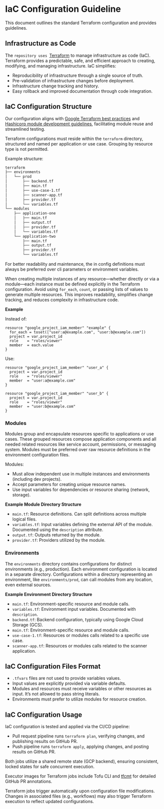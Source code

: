 # IaC Configuration Guideline

This document outlines the standard Terraform configuration and provides guidelines.

## Infrastructure as Code

The `repository uses `[Terraform](https://www.terraform.io/) to manage infrastructure as code (IaC). Terraform provides a predictable,
safe, and efficient approach to creating, modifying, and managing infrastructure. IaC simplifies:

- Reproducibility of infrastructure through a single source of truth.
- Pre-validation of infrastructure changes before deployment.
- Infrastructure change tracking and history.
- Easy rollback and improved documentation through code integration.

## IaC Configuration Structure

Our configuration aligns with [Google Terraform best practices](https://cloud.google.com/docs/terraform/best-practices-for-terraform)
and [Hashicorp module development guidelines](https://developer.hashicorp.com/terraform/language/modules/develop), facilitating module reuse
and streamlined testing.

Terraform configurations must reside within the `terraform` directory, structured and named per application or use case. Grouping by
resource type is not permitted.

Example structure:

```bash
terraform
├── environments
│   └── prod
│       ├── backend.tf
│       ├── main.tf
│       ├── use-case-1.tf
│       ├── scanner-app.tf
│       ├── provider.tf
│       └── variables.tf
└── modules
    ├── application-one
    │   ├── main.tf
    │   ├── output.tf
    │   ├── provider.tf
    │   └── variables.tf
    └── application-two
        ├── main.tf
        ├── output.tf
        ├── provider.tf
        └── variables.tf
```

For better readability and maintenance, the in config definitions must always be preferred over cli parameters or environment variables.

When creating multiple instances of any resource—whether directly or via a module—each instance must be defined explicitly in the Terraform
configuration.
Avoid using `for_each`, `count`, or passing lists of values to generate multiple resources.
This improves readability, simplifies change tracking, and reduces complexity in infrastructure code.

**Example**

Instead of:

```hcl
resource "google_project_iam_member" "example" {
  for_each = toset(["user:a@example.com", "user:b@example.com"])
  project = var.project_id
  role    = "roles/viewer"
  member  = each.value
}
```

Use:

```hcl
resource "google_project_iam_member" "user_a" {
  project = var.project_id
  role    = "roles/viewer"
  member  = "user:a@example.com"
}

resource "google_project_iam_member" "user_b" {
  project = var.project_id
  role    = "roles/viewer"
  member  = "user:b@example.com"
}
```

### Modules

Modules group and encapsulate resources specific to applications or use cases.
These grouped resources compose application components and all needed related resources like service account, permissions, or messaging
system.
Modules must be preferred over raw resource definitions in the environment configuration files.

Modules:

- Must allow independent use in multiple instances and environments (including dev projects).
- Accept parameters for creating unique resource names.
- Use input variables for dependencies or resource sharing (network, storage).

**Example Module Directory Structure**

- `main.tf`: Resource definitions. Can split definitions across multiple logical files.
- `variables.tf`: Input variables defining the external API of the module. Documented using the `description` attribute.
- `output.tf`: Outputs returned by the module.
- `provider.tf`: Providers utilized by the module.

### Environments

The `environments` directory contains configurations for distinct environments (e.g., production).
Each environment configuration is located in a separate directory.
Configurations within a directory representing an environment, like `environments/prod`, can call modules from any location, even external
sources.

**Example Environment Directory Structure**

- `main.tf`: Environment-specific resource and module calls.
- `variables.tf`: Environment input variables. Documented with `description`.
- `backend.tf`: Backend configuration, typically using Google Cloud Storage (GCS).
- `main.tf`: Environment-specific resource and module calls.
- `use-case-1.tf`: Resources or modules calls related to a specific use case.
- `scanner-app.tf`: Resources or modules calls related to the scanner application.

## IaC Configuration Files Format

- `.tfvars` files are not used to provide variables values.
- Input values are explicitly provided via variable defaults.
- Modules and resources must receive variables or other resources as input. It’s not allowed to pass string literals.
- Environments must prefer to utilize modules for resource creation.

## IaC Configuration Usage

IaC configuration is tested and applied via the CI/CD pipeline:

- Pull request pipeline runs `terraform plan`, verifying changes, and publishing results on GitHub PR.
- Push pipeline runs `terraform apply`, applying changes, and posting results on GitHub PR.

Both jobs utilize a shared remote state (GCP backend), ensuring consistent, locked states for safe concurrent execution.

Executor images for Terraform jobs include Tofu CLI and [tfcmt](https://suzuki-shunsuke.github.io/tfcmt/) for detailed GitHub PR
annotations.

Terraform jobs trigger automatically upon configuration file modifications. Changes in associated files (e.g., workflows) may also trigger
Terraform execution to reflect updated configurations.

